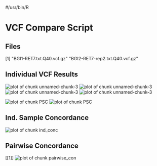 #/usr/bin/R

VCF Compare Script
==================




## Files

[1] "BGI1-RET7.txt.Q40.vcf.gz"      "BGI2-RET7-rep2.txt.Q40.vcf.gz"














## Individual VCF Results
![plot of chunk unnamed-chunk-3](../../data/reports/BGI1-RET7_Q40_BGI2-RET7-rep2_Q40/unnamed-chunk-31.png) ![plot of chunk unnamed-chunk-3](../../data/reports/BGI1-RET7_Q40_BGI2-RET7-rep2_Q40/unnamed-chunk-32.png) ![plot of chunk unnamed-chunk-3](../../data/reports/BGI1-RET7_Q40_BGI2-RET7-rep2_Q40/unnamed-chunk-33.png) ![plot of chunk unnamed-chunk-3](../../data/reports/BGI1-RET7_Q40_BGI2-RET7-rep2_Q40/unnamed-chunk-34.png) 


![plot of chunk PSC](../../data/reports/BGI1-RET7_Q40_BGI2-RET7-rep2_Q40/PSC1.png) ![plot of chunk PSC](../../data/reports/BGI1-RET7_Q40_BGI2-RET7-rep2_Q40/PSC2.png) 


## Ind. Sample Concordance #

![plot of chunk ind_conc](../../data/reports/BGI1-RET7_Q40_BGI2-RET7-rep2_Q40/ind_conc.png) 


## Pairwise Concordance

[[1]]
![plot of chunk pairwise_con](../../data/reports/BGI1-RET7_Q40_BGI2-RET7-rep2_Q40/pairwise_con.png) 

